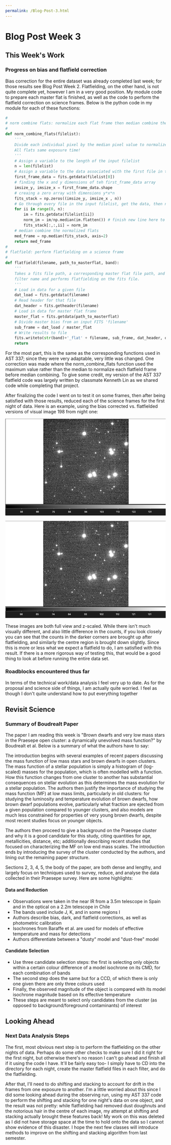 ```yaml
---
permalink: /Blog-Post-3.html
---
```


# Blog Post Week 3

## This Week's Work

### Progress on bias and flatfield correction

Bias correction for the entire dataset was already completed last week; for those results see Blog Post Week 2. Flatfielding, on the other hand, is not quite complete yet, however I am in a very good position. My module code to prepare each master flat is finished, as well as the code to perform the flatfield correction on science frames. Below is the python code in my module for each of these functions:

~~~ python
#
# norm combine flats: normalize each flat frame then median combine the set
#
def norm_combine_flats(filelist):
    '''
    Divide each individual pixel by the median pixel value to normalize the flats.
    All flats same exposure time!
    '''
    # Assign a variable to the length of the input filelist
    n = len(filelist)
    # Assign a variable to the data associated with the first file in the file list (index of 0)
    first_frame_data = fits.getdata(filelist[0])
    # finding the x and y dimensions of teh first_frame_data array
    imsize_y, imsize_x = first_frame_data.shape
    # creaing a zero array with dimensions y*x*n
    fits_stack = np.zeros((imsize_y, imsize_x , n))
    # Go through every file in the input filelist, get the data, then normalize each pixel in the flat
    for ii in range(0, n):
        im = fits.getdata(filelist[ii])
        norm_im = im/np.median(im.flatten()) # finish new line here to normalize flats
        fits_stack[:,:,ii] = norm_im
    # median combine the normalized flats
    med_frame = np.median(fits_stack, axis=2)
    return med_frame
#
# flatfield: perform flatfielding on a science frame
#
def flatfield(filename, path_to_masterflat, band):
    '''
    Takes a fits file path, a corresponding master flat file path, and a
    filter name and performs flatfielding on the fits file.
    '''
    # Load in data for a given file
    dat_load = fits.getdata(filename)
    # Read header for that file
    dat_header = fits.getheader(filename)
    # Load in data for master flat frame
    master_flat = fits.getdata(path_to_masterflat)
    # Divide master bias from an input FITS 'filename'
    sub_frame = dat_load / master_flat
    # Write results to file
    fits.writeto(str(band)+'_flat' + filename, sub_frame, dat_header, overwrite = True)
    return
~~~
For the most part, this is the same as the corresponding functions used in AST 337; since they were very adaptable, very little was changed. One correction was made where the norm_combine_flats function used the maximum value rather than the median to normalize each flatfield frame before median combining. To give some credit, my version of the AST 337 flatfield code was largely written by classmate Kenneth Lin as we shared code while completing that project.

After finalizing the code I went on to test it on some frames, then after being satisfied with those results, reduced each of the science frames for the first night of data. Here is an example, using the bias corrected vs. flatfielded versions of visual image 198 from night one:

![before](b_198.png)

![after](flat_198.png)

These images are both full view and z-scaled. While there isn't much visually different, and also little difference in the counts, if you look closely you can see that the counts in the darker corners are brought up after flatfielding, and similarly the centre region is brought down slightly. Since this is more or less what we expect a flatfield to do, I am satisfied with this result. If there is a more rigorous way of testing this, that would be a good thing to look at before running the entire data set.

### Roadblocks encountered thus far

In terms of the technical work/data analysis I feel very up to date. As for the proposal and science side of things, I am actually quite worried. I feel as though I don't quite understand how to put everything together

## Revisit Science

### Summary of Boudrealt Paper 

The paper I am reading this week is "Brown dwarfs and very low mass stars in the Praesepe open cluster: a dynamically unevolved mass function?" by Boudrealt et al. Below is a summary of what the authors have to say:

The introduction begins with several examples of recent papers discussing the mass function of low mass stars and brown dwarfs in open clusters. The mass function of a stellar population is simply a histogram of (log-scaled) masses for the population, which is often modelled with a function. How this function changes from one cluster to another has substantial consequences on stellar evolution as this determines the mass evolution for a stellar population. The authors then justify the importance of studying the mass function (MF) at low mass limits, particularly in old clusters: for studying the luminosity and temperature evolution of brown dwarfs, how brown dwarf populations evolve, particularly what fraction are ejected from a given population compared to younger clusters, and also models are much less constrained for properties of very young brown dwarfs, despite most recent studies focus on younger objects. 

The authors then proceed to give a background on the Praesepe cluster and why it is a good candidate for this study, citing quantities for age, metallicities, distance, etc; additionally describing recent studies that focused on characterizing the MF on low end mass scales. The introduction ends by introducing the survey of the cluster conducted by the authors, and lining out the remaining paper structure.

Sections 2, 3, 4, 5, the body of the paper, are both dense and lengthy, and largely focus on techniques used to survey, reduce, and analyse the data collected in their Praesepe survey. Here are some highlights:

#### Data and Reduction
* Observations were taken in the near IR from a 3.5m telescope in Spain and in the optical on a 2.2m telescope in Chile
* The bands used include J, K, and in some regions I
* Authors describe bias, dark, and flatfield corrections, as well as photometric calibration
* Isochrones from Baraffe et al. are used for models of effective temperature and mass for detections
* Authors differentiate between a "dusty" model and "dust-free" model

#### Candidate Selection
* Use three candidate selection steps: the first is selecting only objects within a certain colour difference of a model isochrone on its CMD, for each combination of bands
* The second step does the same but for a CCD, of which there is only one given there are only three colours used
* Finally, the observed magnitude of the object is compared with its model isochrone magnitude based on its effective temperature
* These steps are meant to select only candidates from the cluster (as opposed to background/foreground contaminants) of interest

## Looking Ahead

### Next Data Analysis Steps

The first, most obvious next step is to perform the flatfielding on the other nights of data. Perhaps do some other checks to make sure I did it right for the first night, but otherwise there's no reason I can't go ahead and finish all if it using the code I have. It'll be fairly easy too- I simply have to CD into the directory for each night, create the master flatfield files in each filter, and do the flatfielding.

After that, I'll need to do shifting and stacking to account for drift in the frames from one exposure to another. I'm a little worried about this since I did some looking ahead during the observing run, using my AST 337 code to perform the shifting and stacking for one night's data on one object, and the result was not pretty: while flatfielding had removed dust doughnuts and the notorious hair in the centre of each image, my attempt at shifting and stacking actually brought these features back! My work on this was deleted as I did not have storage space at the time to hold onto the data so I cannot show evidence of this disaster. I hope the next few classes will introduce methods to improve on the shifting and stacking algorithm from last semester. 
